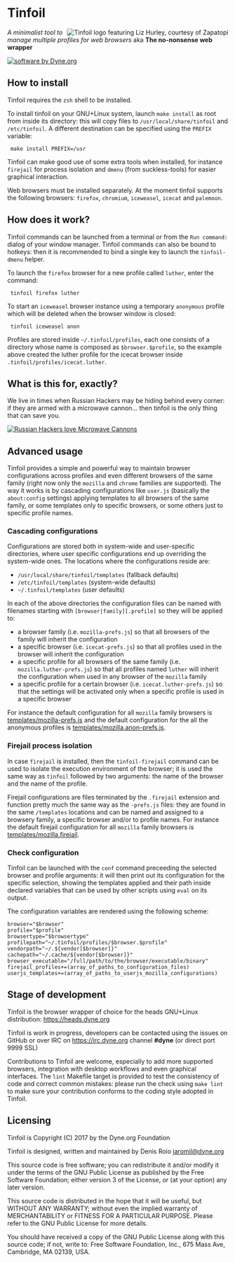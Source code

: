 
# Tinfoil

<img src="http://zapatopi.net/afdb/lizhurley.jpg"
	alt="Tinfoil logo featuring Liz Hurley, courtesy of Zapatopi"
	title="Tinfoil logo featuring Liz Hurley, courtesy of Zapatopi"
		style="float: right">

*A minimalist tool to manage multiple profiles for web browsers* aka **The no-nonsense web wrapper**

[![software by Dyne.org](https://www.dyne.org/wp-content/uploads/2015/12/software_by_dyne.png)](http://www.dyne.org)

## How to install

Tinfoil requires the `zsh` shell to be installed.

To install tinfoil on your GNU+Linux system, launch `make install` as root from inside its directory: this will copy files to `/usr/local/share/tinfoil` and `/etc/tinfoil`. A different destination can be specified using the `PREFIX` variable:
```
 make install PREFIX=/usr
```

Tinfoil can make good use of some extra tools when installed, for instance `firejail` for process isolation and `dmenu` (from suckless-tools) for easier graphical interaction.

Web browsers must be installed separately. At the moment tinfoil supports the following browsers: `firefox`, `chromium`, `iceweasel`, `icecat` and `palemoon`.

## How does it work?

Tinfoil commands can be launched from a terminal or from the `Run command:` dialog of your window manager. Tinfoil commands can also be bound to hotkeys: then it is recommended to bind a single key to launch the `tinfoil-dmenu` helper.

To launch the `firefox` browser for a new profile called `luther`, enter the command:
```
 tinfoil firefox luther
```

To start an `iceweasel` browser instance using a temporary `anonymous` profile which will be deleted when the browser window is closed:
```
 tinfoil iceweasel anon
```

Profiles are stored inside `~/.tinfoil/profiles`, each one consists of a directory whose name is composed as `$browser.$profile`, so the example above created the luther profile for the icecat browser inside `.tinfoil/profiles/icecat.luther`.

## What is this for, exactly?

We live in times when Russian Hackers may be hiding behind every corner: if they are armed with a microwave cannon... then tinfoil is the only thing that can save you.

[![Russian Hackers love Microwave Cannons](https://img.youtube.com/vi/0XbLz0L6UdI/0.jpg)](https://www.youtube.com/watch?v=0XbLz0L6UdI)

## Advanced usage

Tinfoil provides a simple and powerful way to maintain browser configurations across profiles and even different browsers of the same family (right now only the `mozilla` and `chrome` families are supported). The way it works is by cascading configurations like `user.js` (basically the `about:config` settings) applying templates to all browsers of the same family, or some templates only to specific browsers, or some others just to specific profile names.

### Cascading configurations

Configurations are stored both in system-wide and user-specific directories, where user specific configurations end up overriding the system-wide ones. The locations where the configurations reside are:
 - `/usr/local/share/tinfoil/templates` (fallback defaults)
 - `/etc/tinfoil/templates` (system-wide defaults)
 - `~/.tinfoil/templates` (user defaults)

In each of the above directories the configuration files can be named with filenames starting with `[browser|family][.profile]` so they will be applied to: 
 - a browser family (i.e. `mozilla-prefs.js`) so that all browsers of the family will inherit the configuration
 - a specific browser (i.e. `icecat-prefs.js`) so that all profiles used in the browser will inherit the configuration
 - a specific profile for all browsers of the same family (i.e. `mozilla.luther-prefs.js`) so that all profiles named `luther` will inherit the configuration when used in any browser of the `mozilla` family
 - a specific profile for a certain browser (i.e. `icecat.luther-prefs.js`) so that the settings will be activated only when a specific profile is used in a specific browser

For instance the default configuration for all `mozilla` family browsers is [templates/mozilla-prefs.js](templates/mozilla-prefs.js) and the default configuration for the all the anonymous profiles is [templates/mozilla.anon-prefs.js](templates/mozilla.anon-prefs.js).

### Firejail process isolation

In case `firejail` is installed, then the `tinfoil-firejail` command can be used to isolate the execution environment of the browser; it is used the same way as `tinfoil` followed by two arguments: the name of the browser and the name of the profile.

Firejail configurations are files terminated by the `.firejail` extension and function pretty much the same way as the `-prefs.js` files: they are found in the same `/templates` locations and can be named and assigned to a browsery family, a specific browser and/or to profile names. For instance the default firejail configuration for all `mozilla` family browsers is [templates/mozilla.firejail](templates/mozilla.firejail).

### Check configuration

Tinfoil can be launched with the `conf` command preceeding the selected browser and profile arguments: it will then print out its configuration for the specific selection, showing the templates applied and their path inside declared variables that can be used by other scripts using `eval` on its output.

The configuration variables are rendered using the following scheme:
```
browser="$browser"
profile="$profile"
browsertype="$browsertype"
profilepath="~/.tinfoil/profiles/$browser.$profile"
vendorpath="~/.${vendor[$browser]}"
cachepath="~/.cache/${vendor[$browser]}"
browser_executable="/full/path/to/the/browser/executable/binary"
firejail_profiles+=(array_of_paths_to_configuration_files)
userjs_templates+=(array_of_paths_to_userjs_mozilla_configurations)
```

## Stage of development


Tinfoil is the browser wrapper of choice for the heads GNU+Linux distribution: https://heads.dyne.org

Tinfoil is work in progress, developers can be contacted using the issues on GitHub or over IRC on https://irc.dyne.org channel **#dyne** (or direct port 9999 SSL)

Contributions to Tinfoil are welcome, especially to add more supported browsers, integration with desktop workflows and even graphical interfaces. The `lint` Makefile target is provided to test the consistency of code and correct common mistakes: please run the check using `make lint` to make sure your contribution conforms to the coding style adopted in Tinfoil.

## Licensing

Tinfoil is Copyright (C) 2017 by the Dyne.org Foundation

Tinfoil is designed, written and maintained by Denis Roio <jaromil@dyne.org>

This source code is free software; you can redistribute it and/or modify it under the terms of the GNU Public License as published by the Free Software Foundation; either version 3 of the License, or (at your option) any later version.

This source code is distributed in the hope that it will be useful, but WITHOUT ANY WARRANTY; without even the implied warranty of MERCHANTABILITY or FITNESS FOR A PARTICULAR PURPOSE.  Please refer to the GNU Public License for more details.

You should have received a copy of the GNU Public License along with this source code; if not, write to: Free Software Foundation, Inc., 675 Mass Ave, Cambridge, MA 02139, USA.

